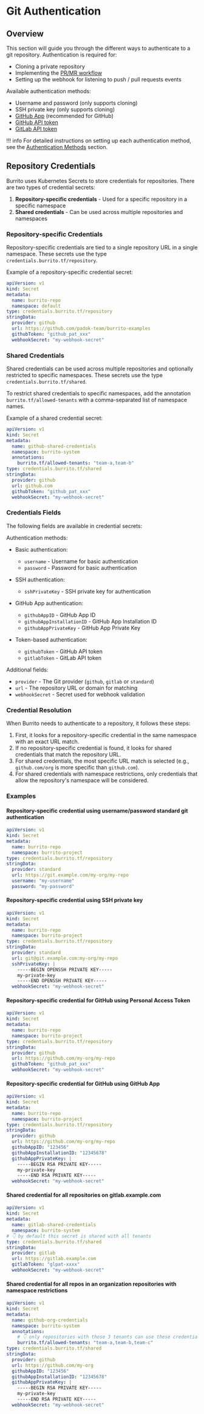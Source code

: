 # Git Authentication

## Overview

This section will guide you through the different ways to authenticate to a git repository.
Authentication is required for:

- Cloning a private repository
- Implementing the [PR/MR workflow](./pr-mr-workflow.md)
- Setting up the webhook for listening to push / pull requests events

Available authentication methods:

- Username and password (only supports cloning)
- SSH private key (only supports cloning)
- [GitHub App](./git-authentication/github-app.md) (recommended for GitHub)
- [GitHub API token](./git-authentication/github-token.md)
- [GitLab API token](./git-authentication/gitlab-token.md)

!!! info
    For detailed instructions on setting up each authentication method, see the [Authentication Methods](./git-authentication/index.md) section.

## Repository Credentials

Burrito uses Kubernetes Secrets to store credentials for repositories. There are two types of credential secrets:

1. **Repository-specific credentials** - Used for a specific repository in a specific namespace
2. **Shared credentials** - Can be used across multiple repositories and namespaces

### Repository-specific Credentials

Repository-specific credentials are tied to a single repository URL in a single namespace. These secrets use the type `credentials.burrito.tf/repository`.

Example of a repository-specific credential secret:

```yaml
apiVersion: v1
kind: Secret
metadata:
  name: burrito-repo
  namespace: default
type: credentials.burrito.tf/repository
stringData:
  provider: github
  url: https://github.com/padok-team/burrito-examples
  githubToken: "github_pat_xxx"
  webhookSecret: "my-webhook-secret"
```

### Shared Credentials

Shared credentials can be used across multiple repositories and optionally restricted to specific namespaces. These secrets use the type `credentials.burrito.tf/shared`.

To restrict shared credentials to specific namespaces, add the annotation `burrito.tf/allowed-tenants` with a comma-separated list of namespace names.

Example of a shared credential secret:

```yaml
apiVersion: v1
kind: Secret
metadata:
  name: github-shared-credentials
  namespace: burrito-system
  annotations:
    burrito.tf/allowed-tenants: "team-a,team-b"
type: credentials.burrito.tf/shared
stringData:
  provider: github
  url: github.com
  githubToken: "github_pat_xxx"
  webhookSecret: "my-webhook-secret"
```

### Credentials Fields

The following fields are available in credential secrets:

Authentication methods:

- Basic authentication:
    - `username` - Username for basic authentication
    - `password` - Password for basic authentication

- SSH authentication:
    - `sshPrivateKey` - SSH private key for authentication

- GitHub App authentication:
    - `githubAppID` - GitHub App ID
    - `githubAppInstallationID` - GitHub App Installation ID
    - `githubAppPrivateKey` - GitHub App Private Key

- Token-based authentication:
    - `githubToken` - GitHub API token
    - `gitlabToken` - GitLab API token

Additional fields:

- `provider` - The Git provider (`github`, `gitlab` or `standard`)
- `url` - The repository URL or domain for matching
- `webhookSecret` - Secret used for webhook validation

### Credential Resolution

When Burrito needs to authenticate to a repository, it follows these steps:

1. First, it looks for a repository-specific credential in the same namespace with an exact URL match.
2. If no repository-specific credential is found, it looks for shared credentials that match the repository URL.
3. For shared credentials, the most specific URL match is selected (e.g., `github.com/org` is more specific than `github.com`).
4. For shared credentials with namespace restrictions, only credentials that allow the repository's namespace will be considered.

### Examples

#### Repository-specific credential using username/password standard git authentication

```yaml
apiVersion: v1
kind: Secret
metadata:
  name: burrito-repo
  namespace: burrito-project
type: credentials.burrito.tf/repository
stringData:
  provider: standard
  url: https://git.example.com/my-org/my-repo
  username: "my-username"
  password: "my-password"
```

#### Repository-specific credential using SSH private key

```yaml
apiVersion: v1
kind: Secret
metadata:
  name: burrito-repo
  namespace: burrito-project
type: credentials.burrito.tf/repository
stringData:
  provider: standard
  url: git@git.example.com:my-org/my-repo
  sshPrivateKey: |
    -----BEGIN OPENSSH PRIVATE KEY-----
    my-private-key
    -----END OPENSSH PRIVATE KEY-----
  webhookSecret: "my-webhook-secret"
```

#### Repository-specific credential for GitHub using Personal Access Token

```yaml
apiVersion: v1
kind: Secret
metadata:
  name: burrito-repo
  namespace: burrito-project
type: credentials.burrito.tf/repository
stringData:
  provider: github
  url: https://github.com/my-org/my-repo
  githubToken: "github_pat_xxx"
  webhookSecret: "my-webhook-secret"
```

#### Repository-specific credential for GitHub using GitHub App

```yaml
apiVersion: v1
kind: Secret
metadata:
  name: burrito-repo
  namespace: burrito-project
type: credentials.burrito.tf/repository
stringData:
  provider: github
  url: https://github.com/my-org/my-repo
  githubAppID: "123456"
  githubAppInstallationID: "12345678"
  githubAppPrivateKey: |
    -----BEGIN RSA PRIVATE KEY-----
    my-private-key
    -----END RSA PRIVATE KEY-----
  webhookSecret: "my-webhook-secret"
```

#### Shared credential for all repositories on gitlab.example.com

```yaml
apiVersion: v1
kind: Secret
metadata:
  name: gitlab-shared-credentials
  namespace: burrito-system
# 👇 by default this secret is shared with all tenants
type: credentials.burrito.tf/shared
stringData:
  provider: gitlab
  url: https://gitlab.example.com
  gitlabToken: "glpat-xxxx"
  webhookSecret: "my-webhook-secret"
```

#### Shared credential for all repos in an organization repositories with namespace restrictions

```yaml
apiVersion: v1
kind: Secret
metadata:
  name: github-org-credentials
  namespace: burrito-system
  annotations:
    # 👇 only repositories with those 3 tenants can use these credentials
    burrito.tf/allowed-tenants: "team-a,team-b,team-c"
type: credentials.burrito.tf/shared
stringData:
  provider: github
  url: https://github.com/my-org
  githubAppID: "123456"
  githubAppInstallationID: "12345678"
  githubAppPrivateKey: |
    -----BEGIN RSA PRIVATE KEY-----
    my-private-key
    -----END RSA PRIVATE KEY-----
  webhookSecret: "my-webhook-secret"
```
